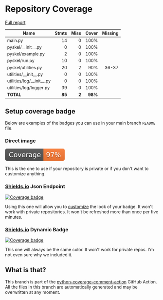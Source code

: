 # Repository Coverage

[Full report](https://htmlpreview.github.io/?https://github.com/davidrudlstorfer/pyskel/blob/python-coverage-comment-action-data/htmlcov/index.html)

| Name                          |    Stmts |     Miss |   Cover |   Missing |
|------------------------------ | -------: | -------: | ------: | --------: |
| main.py                       |       14 |        0 |    100% |           |
| pyskel/\_\_init\_\_.py        |        0 |        0 |    100% |           |
| pyskel/example.py             |        2 |        0 |    100% |           |
| pyskel/run.py                 |       10 |        0 |    100% |           |
| pyskel/utilities.py           |       20 |        2 |     90% |     36-37 |
| utilities/\_\_init\_\_.py     |        0 |        0 |    100% |           |
| utilities/log/\_\_init\_\_.py |        0 |        0 |    100% |           |
| utilities/log/logger.py       |       39 |        0 |    100% |           |
|                     **TOTAL** |   **85** |    **2** | **98%** |           |


## Setup coverage badge

Below are examples of the badges you can use in your main branch `README` file.

### Direct image

[![Coverage badge](https://raw.githubusercontent.com/davidrudlstorfer/pyskel/python-coverage-comment-action-data/badge.svg)](https://htmlpreview.github.io/?https://github.com/davidrudlstorfer/pyskel/blob/python-coverage-comment-action-data/htmlcov/index.html)

This is the one to use if your repository is private or if you don't want to customize anything.

### [Shields.io](https://shields.io) Json Endpoint

[![Coverage badge](https://img.shields.io/endpoint?url=https://raw.githubusercontent.com/davidrudlstorfer/pyskel/python-coverage-comment-action-data/endpoint.json)](https://htmlpreview.github.io/?https://github.com/davidrudlstorfer/pyskel/blob/python-coverage-comment-action-data/htmlcov/index.html)

Using this one will allow you to [customize](https://shields.io/endpoint) the look of your badge.
It won't work with private repositories. It won't be refreshed more than once per five minutes.

### [Shields.io](https://shields.io) Dynamic Badge

[![Coverage badge](https://img.shields.io/badge/dynamic/json?color=brightgreen&label=coverage&query=%24.message&url=https%3A%2F%2Fraw.githubusercontent.com%2Fdavidrudlstorfer%2Fpyskel%2Fpython-coverage-comment-action-data%2Fendpoint.json)](https://htmlpreview.github.io/?https://github.com/davidrudlstorfer/pyskel/blob/python-coverage-comment-action-data/htmlcov/index.html)

This one will always be the same color. It won't work for private repos. I'm not even sure why we included it.

## What is that?

This branch is part of the
[python-coverage-comment-action](https://github.com/marketplace/actions/python-coverage-comment)
GitHub Action. All the files in this branch are automatically generated and may be
overwritten at any moment.